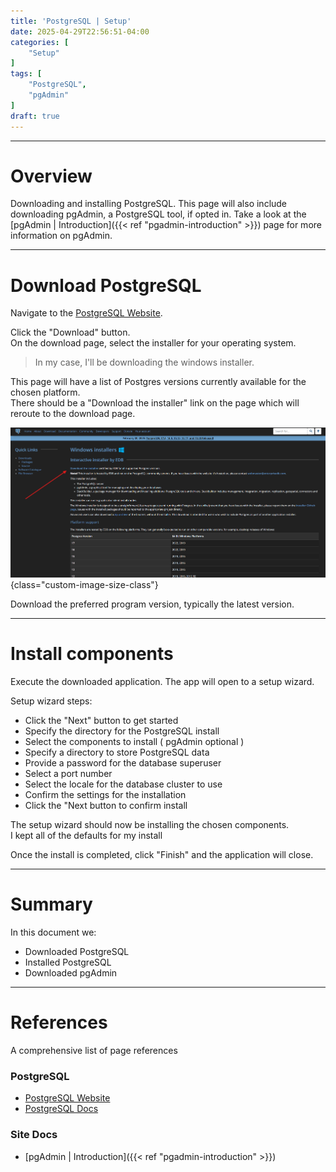 ```yaml
---
title: 'PostgreSQL | Setup'
date: 2025-04-29T22:56:51-04:00
categories: [
    "Setup"
]
tags: [
    "PostgreSQL",
    "pgAdmin"
]
draft: true
---
```


---

# Overview
Downloading and installing PostgreSQL. This page will also include downloading pgAdmin, a PostgreSQL tool, if opted in. Take a look at the [pgAdmin | Introduction]({{< ref "pgadmin-introduction" >}}) page for more information on pgAdmin.

---

# Download PostgreSQL
Navigate to the [PostgreSQL Website](https://www.postgresql.org/).

Click the "Download" button.\
On the download page, select the installer for your operating system.

> In my case, I'll be downloading the windows installer.

This page will have a list of Postgres versions currently available for the chosen platform.\
There should be a "Download the installer" link on the page which will reroute to the download page.

![PostgreSQL Windows Installer Page](img/postgresql_windows_installer_page.png)
{class="custom-image-size-class"}

Download the preferred program version, typically the latest version.

---

# Install components
Execute the downloaded application. The app will open to a setup wizard.

Setup wizard steps:
- Click the "Next" button to get started
- Specify the directory for the PostgreSQL install
- Select the components to install ( pgAdmin optional )
- Specify a directory to store PostgreSQL data
- Provide a password for the database superuser
- Select a port number
- Select the locale for the database cluster to use
- Confirm the settings for the installation
- Click the "Next button to confirm install

The setup wizard should now be installing the chosen components.\
I kept all of the defaults for my install

Once the install is completed, click "Finish" and the application will close.

---

# Summary
In this document we:
- Downloaded PostgreSQL
- Installed PostgreSQL
- Downloaded pgAdmin

---

# References
A comprehensive list of page references

### PostgreSQL
- [PostgreSQL Website](https://www.postgresql.org/)
- [PostgreSQL Docs](https://www.postgresql.org/docs/)

### Site Docs
- [pgAdmin | Introduction]({{< ref "pgadmin-introduction" >}})
